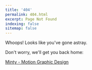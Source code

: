 ```yaml
---
title: '404'
permalink: 404.html
excerpt: Page Not Found
indexing: false
sitemap: false
---
```


Whoops! Looks like you've gone astray.

Don't worry, we'll get you back home:

[Minty - Motion Graphic Design](https://itsminty.co.uk/)

